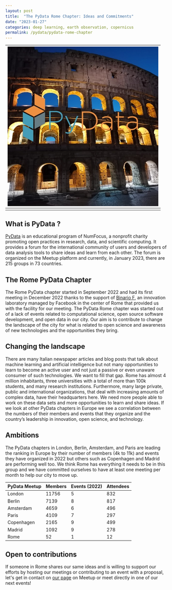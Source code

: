 ```yaml
---
layout: post
title:  "The PyData Rome Chapter: Ideas and Commitments"
date: "2023-01-27"
categories: deep learning, earth observation, copernicus
permalink: /pydata/pydata-rome-chapter
---
```

|![PyData Rome](../assets/pydata_rome/pydatarome_logo.jpg)|
|:--:|
||

## What is PyData ?
[PyData](https://pydata.org/) is an educational program of NumFocus, a nonprofit charity promoting open practices in research, data, and scientific computing. It provides a forum for the international community of users and developers of data analysis tools to share ideas and learn from each other. The forum is organized on the Meetup platform and currently, in January 2023, there are 215 groups in 73 countries.

## The Rome PyData Chapter
The Rome PyData chapter started in September 2022 and had its first meeting in December 2022 thanks to the support of [Binario F](https://binariof.fb.com/en/), an innovation laboratory managed by Facebook in the center of Rome that provided us with the facility for our meeting. The PyData Rome chapter was started out of a lack of events related to computational science, open source software development, and open data in our city. Our aim is to contribute to change the landscape of the city for what is related to open science and awareness of new technologies and the opportunities they bring.

## Changing the landscape
There are many Italian newspaper articles and blog posts that talk about machine learning and artificial intelligence but not many opportunities to learn to become an active user and not just a passive or even unaware consumer of such technologies. We want to fill that gap. Rome has almost 4 million inhabitants, three universities with a total of more than 100k students, and many research institutions. Furthermore, many large private, public and international organizations, that deal with increasing amounts of complex data, have their headquarters here. We need more people able to work on these data sets and more opportunities to learn and share ideas. If we look at other PyData chapters in Europe we see a correlation between the numbers of their members and events that they organize and the country’s leadership in innovation, open science, and technology.

## Ambitions
The PyData chapters in London, Berlin, Amsterdam, and Paris are leading the ranking in Europe by their number of members (4k to 11k) and events they have organized in 2022 but others such as Copenhagen and Madrid are performing well too. We think Rome has everything it needs to be in this group and we have committed ourselves to have at least one meeting per month to help our city to move up.

| PyData Meetup | Members | Events (2022) | Attendees |
| ---------- | ----- | - | --- |
| London     | 11756 | 5 | 832 |
| Berlin     | 7139  | 8 | 817 |
| Amsterdam  | 4659  | 6 | 496 |
| Paris      | 4109  | 7 | 297 |
| Copenhagen | 2165  | 9 | 499 |
| Madrid     | 1092  | 9 | 278 |
| Rome       | 52    | 1 | 12  |

## Open to contributions
If someone in Rome shares our same ideas and is willing to support our efforts by hosting our meetings or contributing to an event with a proposal, let's get in contact on [our page](https://www.meetup.com/pydata-rome/) on Meetup or meet directly in one of our next events!
